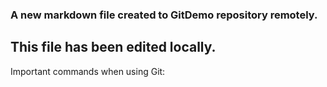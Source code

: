 ### A new markdown file created to GitDemo repository remotely. 


This file has been edited locally. 
---

Important commands when using Git: 